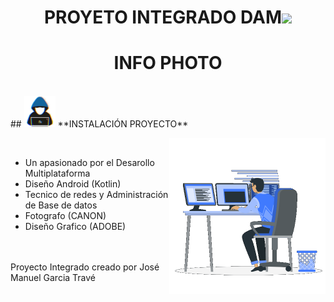  <h1 align="center"><b> PROYETO INTEGRADO DAM</b><img src="https://media.giphy.com/media/hvRJCLFzcasrR4ia7z/giphy.gif" width="35"></h1>
<h1 align="center"><b> INFO PHOTO</b></h1>
<br>
## <picture><img src = "https://github.com/0xAbdulKhalid/0xAbdulKhalid/raw/main/assets/mdImages/about_me.gif" width = 50px></picture> **INSTALACIÓN PROYECTO**

<picture> <img align="right" src="https://github.com/0xAbdulKhalid/0xAbdulKhalid/raw/main/assets/mdImages/Right_Side.gif" width = 250px></picture>

<br>


- Un apasionado por el Desarollo Multiplataforma
- Diseño Android (Kotlin)
- Tecnico de redes y Administración de Base de datos
- Fotografo (CANON)
- Diseño Grafico (ADOBE)

<br><br>
Proyecto Integrado creado por José Manuel Garcia Travé
